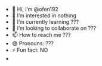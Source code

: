 - 👋 Hi, I’m @ofen192
- 👀 I’m interested in nothing
- 🌱 I’m currently learning ???
- 💞️ I’m looking to collaborate on ???
- 📫 How to reach me ???
- 😄 Pronouns: ???
- ⚡ Fun fact: NO
- 

<!---
ofen192/ofen192 is a ✨ special ✨ repository because its `README.md` (this file) appears on your GitHub profile.
You can click the Preview link to take a look at your changes.
--->
